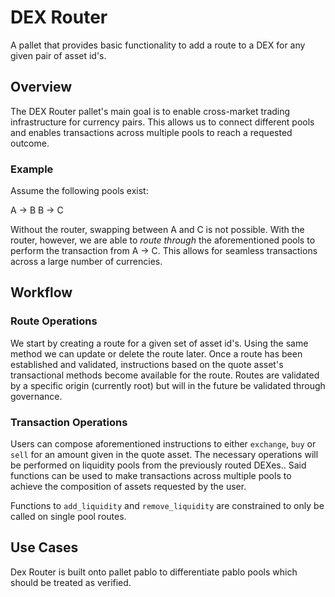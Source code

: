 # DEX Router

A pallet that provides basic functionality to add a route to a DEX for any given pair of asset id's.

## Overview

The DEX Router pallet's main goal is to enable cross-market trading infrastructure for currency pairs.
This allows us to connect different pools and enables transactions across multiple pools to reach a requested outcome.
### Example

Assume the following pools exist:

A -> B
B -> C

Without the router, swapping between A and C is not possible. With the router, however, we are able to *route through* the aforementioned pools to perform the transaction from A -> C.
This allows for seamless transactions across a large number of currencies.

## Workflow

### Route Operations
We start by creating a route for a given set of asset id's. Using the same method we can update or delete the route later. 
Once a route has been established and validated, instructions based on the quote asset's transactional methods become available for the route.
Routes are validated by a specific origin (currently root) but will in the future be validated through governance.

### Transaction Operations

Users can compose aforementioned instructions to either `exchange`, `buy` or `sell` for an amount given in the quote asset. 
The necessary operations will be performed on liquidity pools from the previously routed DEXes..
Said functions can be used to make transactions across multiple pools to achieve the composition of assets requested by the user.

Functions to `add_liquidity` and `remove_liquidity` are constrained to only be called on single pool routes.

## Use Cases
Dex Router is built onto pallet pablo to differentiate pablo pools which should be treated as verified.
